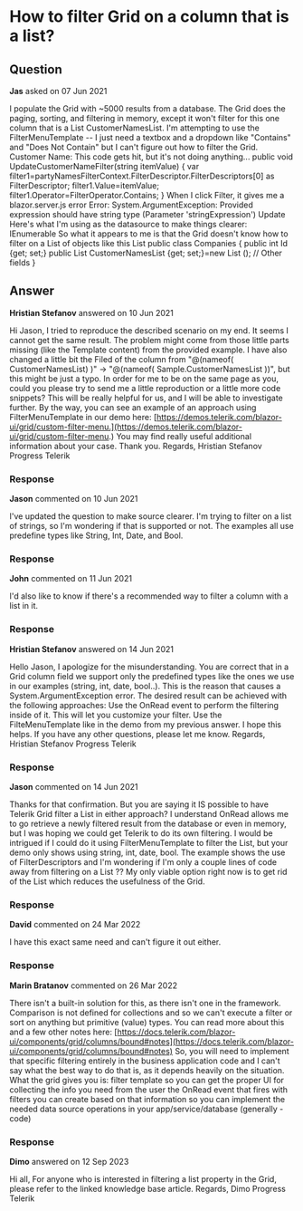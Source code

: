 # How to filter Grid on a column that is a list?

## Question

**Jas** asked on 07 Jun 2021

I populate the Grid with ~5000 results from a database. The Grid does the paging, sorting, and filtering in memory, except it won't filter for this one column that is a List<string> CustomerNamesList. I'm attempting to use the FilterMenuTemplate -- I just need a textbox and a dropdown like "Contains" and "Does Not Contain" but I can't figure out how to filter the Grid. <GridColumn Field="@(nameof(CustomerNamesList))" Title="Customers" Sortable="false" Filterable="true"> <FilterMenuTemplate> <label for="NameMenuFilter"> Customer Name: </label> <TelerikTextBox Id="NameMenuFilter" ValueChanged="@((value)=> UpdateCustomerNameFilter(value))"> </TelerikTextBox> </FilterMenuTemplate> <Template> @* display - loop thru List of customer names *@</Template> </GridColumn> This code gets hit, but it's not doing anything... public void UpdateCustomerNameFilter(string itemValue)
{
var filter1=partyNamesFilterContext.FilterDescriptor.FilterDescriptors[0] as FilterDescriptor;
filter1.Value=itemValue;
filter1.Operator=FilterOperator.Contains;
} When I click Filter, it gives me a blazor.server.js error Error: System.ArgumentException: Provided expression should have string type (Parameter 'stringExpression') Update Here's what I'm using as the datasource to make things clearer: IEnumerable<Companies> So what it appears to me is that the Grid doesn't know how to filter on a List of objects like this List<string> public class Companies { public int Id {get; set;} public List <string> CustomerNamesList {get; set;}=new List <string>(); // Other fields
}

## Answer

**Hristian Stefanov** answered on 10 Jun 2021

Hi Jason, I tried to reproduce the described scenario on my end. It seems I cannot get the same result. The problem might come from those little parts missing (like the Template content) from the provided example. I have also changed a little bit the Filed of the column from "@(nameof( CustomerNamesList) )" -> "@(nameof( Sample.CustomerNamesList ))", but this might be just a typo. In order for me to be on the same page as you, could you please try to send me a little reproduction or a little more code snippets? This will be really helpful for us, and I will be able to investigate further. By the way, you can see an example of an approach using FilterMenuTemplate in our demo here: [https://demos.telerik.com/blazor-ui/grid/custom-filter-menu.](https://demos.telerik.com/blazor-ui/grid/custom-filter-menu.) You may find really useful additional information about your case. Thank you. Regards, Hristian Stefanov Progress Telerik

### Response

**Jason** commented on 10 Jun 2021

I've updated the question to make source clearer. I'm trying to filter on a list of strings, so I'm wondering if that is supported or not. The examples all use predefine types like String, Int, Date, and Bool.

### Response

**John** commented on 11 Jun 2021

I'd also like to know if there's a recommended way to filter a column with a list<string> in it.

### Response

**Hristian Stefanov** answered on 14 Jun 2021

Hello Jason, I apologize for the misunderstanding. You are correct that in a Grid column field we support only the predefined types like the ones we use in our examples (string, int, date, bool..). This is the reason that causes a System.ArgumentException error. The desired result can be achieved with the following approaches: Use the OnRead event to perform the filtering inside of it. This will let you customize your filter. Use the FilteMenuTemplate like in the demo from my previous answer. I hope this helps. If you have any other questions, please let me know. Regards, Hristian Stefanov Progress Telerik

### Response

**Jason** commented on 14 Jun 2021

Thanks for that confirmation. But you are saying it IS possible to have Telerik Grid filter a List<string> in either approach? I understand OnRead allows me to go retrieve a newly filtered result from the database or even in memory, but I was hoping we could get Telerik to do its own filtering. I would be intrigued if I could do it using FilterMenuTemplate to filter the List<string>, but your demo only shows using string, int, date, bool. The example shows the use of FilterDescriptors and I'm wondering if I'm only a couple lines of code away from filtering on a List<string> ?? My only viable option right now is to get rid of the List<string> which reduces the usefulness of the Grid.

### Response

**David** commented on 24 Mar 2022

I have this exact same need and can't figure it out either.

### Response

**Marin Bratanov** commented on 26 Mar 2022

There isn't a built-in solution for this, as there isn't one in the framework. Comparison is not defined for collections and so we can't execute a filter or sort on anything but primitive (value) types. You can read more about this and a few other notes here: [https://docs.telerik.com/blazor-ui/components/grid/columns/bound#notes](https://docs.telerik.com/blazor-ui/components/grid/columns/bound#notes) So, you will need to implement that specific filtering entirely in the business application code and I can't say what the best way to do that is, as it depends heavily on the situation. What the grid gives you is: filter template so you can get the proper UI for collecting the info you need from the user the OnRead event that fires with filters you can create based on that information so you can implement the needed data source operations in your app/service/database (generally - code)

### Response

**Dimo** answered on 12 Sep 2023

Hi all, For anyone who is interested in filtering a list property in the Grid, please refer to the linked knowledge base article. Regards, Dimo Progress Telerik
